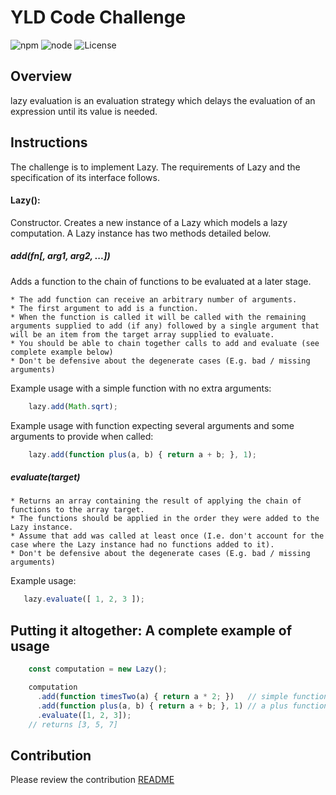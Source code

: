 # YLD Code Challenge

![npm](https://img.shields.io/badge/node-v3.10.10-blue.svg?style=plastic)
![node](https://img.shields.io/badge/node-v6.10.2-blue.svg?style=plastic)
![License](https://img.shields.io/badge/licence-MIT-blue.svg?style=plastic)

Overview
--------
lazy evaluation is an evaluation strategy which delays the evaluation of an expression until its value is needed.

Instructions
--------

The challenge is to implement Lazy. The requirements of Lazy and the specification of its interface follows.

#### Lazy():

Constructor. Creates a new instance of a Lazy which models a lazy computation.
A Lazy instance has two methods detailed below.

##### add(fn[, arg1, arg2, ...])

Adds a function to the chain of functions to be evaluated at a later stage.

    * The add function can receive an arbitrary number of arguments.
    * The first argument to add is a function.
    * When the function is called it will be called with the remaining arguments supplied to add (if any) followed by a single argument that will be an item from the target array supplied to evaluate.
    * You should be able to chain together calls to add and evaluate (see complete example below)
    * Don't be defensive about the degenerate cases (E.g. bad / missing arguments)

Example usage with a simple function with no extra arguments:
```js
    lazy.add(Math.sqrt);
```

Example usage with function expecting several arguments and some arguments to provide when called:
```js
    lazy.add(function plus(a, b) { return a + b; }, 1);
```

##### evaluate(target)
    * Returns an array containing the result of applying the chain of functions to the array target.
    * The functions should be applied in the order they were added to the Lazy instance.
    * Assume that add was called at least once (I.e. don't account for the case where the Lazy instance had no functions added to it).
    * Don't be defensive about the degenerate cases (E.g. bad / missing arguments)

Example usage:
```js
   lazy.evaluate([ 1, 2, 3 ]);
```

Putting it altogether: A complete example of usage
--------------------------------------------------

```js
    const computation = new Lazy();

    computation
      .add(function timesTwo(a) { return a * 2; })   // simple function
      .add(function plus(a, b) { return a + b; }, 1) // a plus function that will be given 1 as its first argument
      .evaluate([1, 2, 3]);
    // returns [3, 5, 7]
```

Contribution
------------
Please review the contribution [README](CONTRIBUTING.md)
